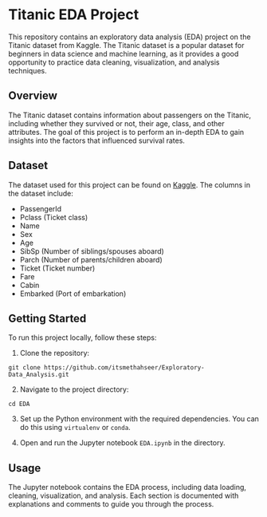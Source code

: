 # Titanic EDA Project

This repository contains an exploratory data analysis (EDA) project on the Titanic dataset from Kaggle. The Titanic dataset is a popular dataset for beginners in data science and machine learning, as it provides a good opportunity to practice data cleaning, visualization, and analysis techniques.

## Overview

The Titanic dataset contains information about passengers on the Titanic, including whether they survived or not, their age, class, and other attributes. The goal of this project is to perform an in-depth EDA to gain insights into the factors that influenced survival rates.

## Dataset

The dataset used for this project can be found on [Kaggle]([https://www.kaggle.com/c/titanic/data](https://www.kaggle.com/datasets/brendan45774/test-file)).  The columns in the dataset include:

- PassengerId
- Pclass (Ticket class)
- Name
- Sex
- Age
- SibSp (Number of siblings/spouses aboard)
- Parch (Number of parents/children aboard)
- Ticket (Ticket number)
- Fare
- Cabin
- Embarked (Port of embarkation)

## Getting Started

To run this project locally, follow these steps:

1. Clone the repository:

```
git clone https://github.com/itsmethahseer/Exploratory-Data_Analysis.git
```

2. Navigate to the project directory:

```
cd EDA
```

3. Set up the Python environment with the required dependencies. You can do this using `virtualenv` or `conda`.

4. Open and run the Jupyter notebook `EDA.ipynb` in the directory.

## Usage

The Jupyter notebook contains the EDA process, including data loading, cleaning, visualization, and analysis. Each section is documented with explanations and comments to guide you through the process.
